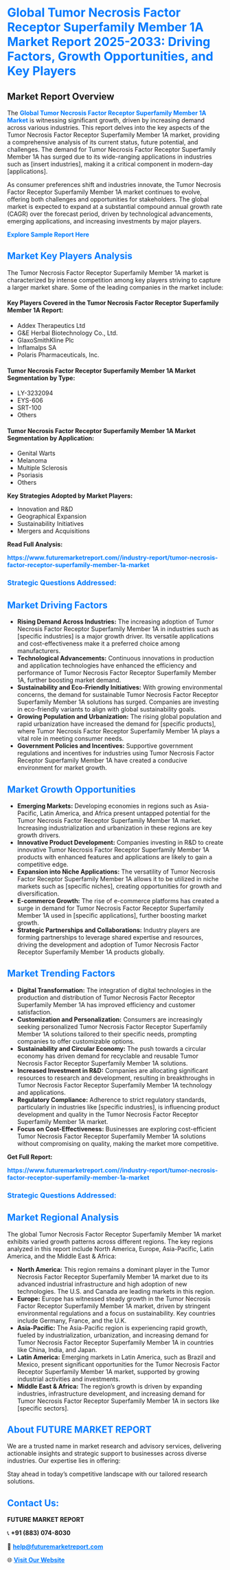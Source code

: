 <h1 style="color: #007BFF;">Global Tumor Necrosis Factor Receptor Superfamily Member 1A Market Report 2025-2033: Driving Factors, Growth Opportunities, and Key Players</h1>

<section id="overview">
<h2>Market Report Overview</h2>
<p>The <a href="https://www.futuremarketreport.com//industry-report/tumor-necrosis-factor-receptor-superfamily-member-1a-market" style="color: #007BFF; text-decoration: none;"><strong>Global Tumor Necrosis Factor Receptor Superfamily Member 1A Market</strong></a> is witnessing significant growth, driven by increasing demand across various industries. This report delves into the key aspects of the Tumor Necrosis Factor Receptor Superfamily Member 1A market, providing a comprehensive analysis of its current status, future potential, and challenges. The demand for Tumor Necrosis Factor Receptor Superfamily Member 1A has surged due to its wide-ranging applications in industries such as [insert industries], making it a critical component in modern-day [applications].</p>
<p>As consumer preferences shift and industries innovate, the Tumor Necrosis Factor Receptor Superfamily Member 1A market continues to evolve, offering both challenges and opportunities for stakeholders. The global market is expected to expand at a substantial compound annual growth rate (CAGR) over the forecast period, driven by technological advancements, emerging applications, and increasing investments by major players.</p>
</section>

<section id="overview">
<p><a href="https://www.futuremarketreport.com//request-sample/reportId=86259" style="color: #007BFF; text-decoration: none;"><strong>Explore Sample Report Here</strong></a></p>
</section>

<section id="key-players">
<h2 style="color: #007BFF;">Market Key Players Analysis</h2>
<p>The Tumor Necrosis Factor Receptor Superfamily Member 1A market is characterized by intense competition among key players striving to capture a larger market share. Some of the leading companies in the market include:</p>
<h4>Key Players Covered in the Tumor Necrosis Factor Receptor Superfamily Member 1A Report:</h4>
<ul><li>Addex Therapeutics Ltd</li><li>G&amp;E Herbal Biotechnology Co., Ltd.</li><li>GlaxoSmithKline Plc</li><li>Inflamalps SA</li><li>Polaris Pharmaceuticals, Inc.</li></ul>
<h4>Tumor Necrosis Factor Receptor Superfamily Member 1A Market Segmentation by Type:</h4>
<ul><li>LY-3232094</li><li>EYS-606</li><li>SRT-100</li><li>Others</li></ul>

<h4>Tumor Necrosis Factor Receptor Superfamily Member 1A Market Segmentation by Application:</h4>
<ul><li>Genital Warts</li><li>Melanoma</li><li>Multiple Sclerosis</li><li>Psoriasis</li><li>Others</li></ul>
<p><strong>Key Strategies Adopted by Market Players:</strong></p>
<ul>
<li>Innovation and R&D</li>
<li>Geographical Expansion</li>
<li>Sustainability Initiatives</li>
<li>Mergers and Acquisitions</li>
</ul>
</section>

<section>
<p><strong>Read Full Analysis: </strong></p><a href="https://www.futuremarketreport.com//industry-report/tumor-necrosis-factor-receptor-superfamily-member-1a-market" style="color: #007BFF; text-decoration: none;"><strong>https://www.futuremarketreport.com//industry-report/tumor-necrosis-factor-receptor-superfamily-member-1a-market</strong></a>
<h3 style="color: #007BFF;">Strategic Questions Addressed:</h3>
</section>

<section id="driving-factors">
<h2 style="color: #007BFF;">Market Driving Factors</h2>
<ul>
<li><strong>Rising Demand Across Industries:</strong> The increasing adoption of Tumor Necrosis Factor Receptor Superfamily Member 1A in industries such as [specific industries] is a major growth driver. Its versatile applications and cost-effectiveness make it a preferred choice among manufacturers.</li>
<li><strong>Technological Advancements:</strong> Continuous innovations in production and application technologies have enhanced the efficiency and performance of Tumor Necrosis Factor Receptor Superfamily Member 1A, further boosting market demand.</li>
<li><strong>Sustainability and Eco-Friendly Initiatives:</strong> With growing environmental concerns, the demand for sustainable Tumor Necrosis Factor Receptor Superfamily Member 1A solutions has surged. Companies are investing in eco-friendly variants to align with global sustainability goals.</li>
<li><strong>Growing Population and Urbanization:</strong> The rising global population and rapid urbanization have increased the demand for [specific products], where Tumor Necrosis Factor Receptor Superfamily Member 1A plays a vital role in meeting consumer needs.</li>
<li><strong>Government Policies and Incentives:</strong> Supportive government regulations and incentives for industries using Tumor Necrosis Factor Receptor Superfamily Member 1A have created a conducive environment for market growth.</li>
</ul>
</section>

<section id="growth-opportunities">
<h2 style="color: #007BFF;">Market Growth Opportunities</h2>
<ul>
<li><strong>Emerging Markets:</strong> Developing economies in regions such as Asia-Pacific, Latin America, and Africa present untapped potential for the Tumor Necrosis Factor Receptor Superfamily Member 1A market. Increasing industrialization and urbanization in these regions are key growth drivers.</li>
<li><strong>Innovative Product Development:</strong> Companies investing in R&D to create innovative Tumor Necrosis Factor Receptor Superfamily Member 1A products with enhanced features and applications are likely to gain a competitive edge.</li>
<li><strong>Expansion into Niche Applications:</strong> The versatility of Tumor Necrosis Factor Receptor Superfamily Member 1A allows it to be utilized in niche markets such as [specific niches], creating opportunities for growth and diversification.</li>
<li><strong>E-commerce Growth:</strong> The rise of e-commerce platforms has created a surge in demand for Tumor Necrosis Factor Receptor Superfamily Member 1A used in [specific applications], further boosting market growth.</li>
<li><strong>Strategic Partnerships and Collaborations:</strong> Industry players are forming partnerships to leverage shared expertise and resources, driving the development and adoption of Tumor Necrosis Factor Receptor Superfamily Member 1A products globally.</li>
</ul>
</section>

<section id="trending-factors">
<h2 style="color: #007BFF;">Market Trending Factors</h2>
<ul>
<li><strong>Digital Transformation:</strong> The integration of digital technologies in the production and distribution of Tumor Necrosis Factor Receptor Superfamily Member 1A has improved efficiency and customer satisfaction.</li>
<li><strong>Customization and Personalization:</strong> Consumers are increasingly seeking personalized Tumor Necrosis Factor Receptor Superfamily Member 1A solutions tailored to their specific needs, prompting companies to offer customizable options.</li>
<li><strong>Sustainability and Circular Economy:</strong> The push towards a circular economy has driven demand for recyclable and reusable Tumor Necrosis Factor Receptor Superfamily Member 1A solutions.</li>
<li><strong>Increased Investment in R&D:</strong> Companies are allocating significant resources to research and development, resulting in breakthroughs in Tumor Necrosis Factor Receptor Superfamily Member 1A technology and applications.</li>
<li><strong>Regulatory Compliance:</strong> Adherence to strict regulatory standards, particularly in industries like [specific industries], is influencing product development and quality in the Tumor Necrosis Factor Receptor Superfamily Member 1A market.</li>
<li><strong>Focus on Cost-Effectiveness:</strong> Businesses are exploring cost-efficient Tumor Necrosis Factor Receptor Superfamily Member 1A solutions without compromising on quality, making the market more competitive.</li>
</ul>
</section>

<section>
<p><strong>Get Full Report: </strong></p><a href="https://www.futuremarketreport.com//industry-report/tumor-necrosis-factor-receptor-superfamily-member-1a-market" style="color: #007BFF; text-decoration: none;"><strong>https://www.futuremarketreport.com//industry-report/tumor-necrosis-factor-receptor-superfamily-member-1a-market</strong></a>
<h3 style="color: #007BFF;">Strategic Questions Addressed:</h3>
</section>


<section id="regional-analysis">
<h2 style="color: #007BFF;">Market Regional Analysis</h2>
<p>The global Tumor Necrosis Factor Receptor Superfamily Member 1A market exhibits varied growth patterns across different regions. The key regions analyzed in this report include North America, Europe, Asia-Pacific, Latin America, and the Middle East & Africa:</p>
<ul>
<li><strong>North America:</strong> This region remains a dominant player in the Tumor Necrosis Factor Receptor Superfamily Member 1A market due to its advanced industrial infrastructure and high adoption of new technologies. The U.S. and Canada are leading markets in this region.</li>
<li><strong>Europe:</strong> Europe has witnessed steady growth in the Tumor Necrosis Factor Receptor Superfamily Member 1A market, driven by stringent environmental regulations and a focus on sustainability. Key countries include Germany, France, and the U.K.</li>
<li><strong>Asia-Pacific:</strong> The Asia-Pacific region is experiencing rapid growth, fueled by industrialization, urbanization, and increasing demand for Tumor Necrosis Factor Receptor Superfamily Member 1A in countries like China, India, and Japan.</li>
<li><strong>Latin America:</strong> Emerging markets in Latin America, such as Brazil and Mexico, present significant opportunities for the Tumor Necrosis Factor Receptor Superfamily Member 1A market, supported by growing industrial activities and investments.</li>
<li><strong>Middle East & Africa:</strong> The region’s growth is driven by expanding industries, infrastructure development, and increasing demand for Tumor Necrosis Factor Receptor Superfamily Member 1A in sectors like [specific sectors].</li>
</ul>
</section>

<footer>
<h2 style="color: #007BFF;">About FUTURE MARKET REPORT</h2>
<p>We are a trusted name in market research and advisory services, delivering actionable insights and strategic support to businesses across diverse industries. Our expertise lies in offering:</p>

<p>Stay ahead in today’s competitive landscape with our tailored research solutions.</p>

<h2 style="color: #007BFF;">Contact Us:</h2>
<p><strong>FUTURE MARKET REPORT</strong></p>
<p>📞 <strong>+91 (883) 074-8030</strong></p>
<p>📧 <strong><a href="mailto:help@futuremarketreport.com" style="color: #007BFF;">help@futuremarketreport.com</a></strong></p>
<p>🌐 <strong><a href="https://www.futuremarketreport.com/" style="color: #007BFF;">Visit Our Website</a></strong></p>
</footer>